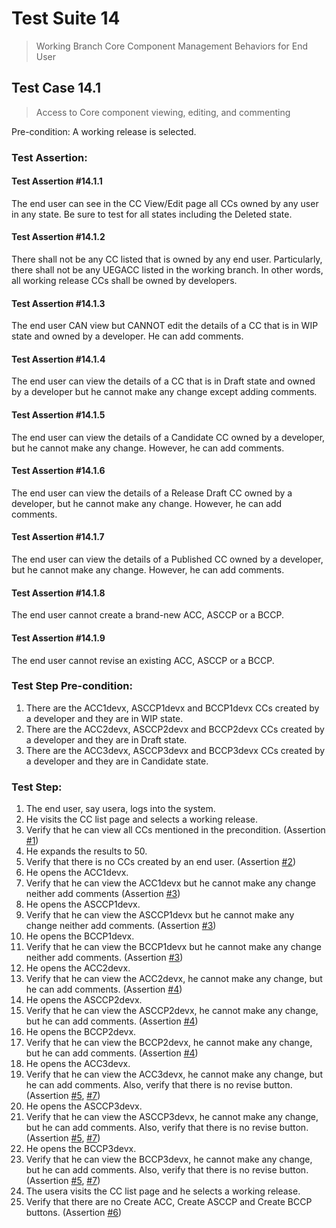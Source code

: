 # Test Suite 14

> Working Branch Core Component Management Behaviors for End User


## Test Case 14.1

> Access to Core component viewing, editing, and commenting

Pre-condition: A working release is selected.


### Test Assertion:

#### Test Assertion #14.1.1
The end user can see in the CC View/Edit page all CCs owned by any user in any state. Be sure to test for all states including the Deleted state.

#### Test Assertion #14.1.2
There shall not be any CC listed that is owned by any end user. Particularly, there shall not be any UEGACC listed in the working branch. In other words, all working release CCs shall be owned by developers.

#### Test Assertion #14.1.3
The end user CAN view but CANNOT edit the details of a CC that is in WIP state and owned by a developer. He can add comments.

#### Test Assertion #14.1.4
The end user can view the details of a CC that is in Draft state and owned by a developer but he cannot make any change except adding comments.

#### Test Assertion #14.1.5
The end user can view the details of a Candidate CC owned by a developer, but he cannot make any change. However, he can add comments.

#### Test Assertion #14.1.6
The end user can view the details of a Release Draft CC owned by a developer, but he cannot make any change. However, he can add comments.

#### Test Assertion #14.1.7
The end user can view the details of a Published CC owned by a developer, but he cannot make any change. However, he can add comments.

#### Test Assertion #14.1.8
The end user cannot create a brand-new ACC, ASCCP or a BCCP.

#### Test Assertion #14.1.9
The end user cannot revise an existing ACC, ASCCP or a BCCP.

### Test Step Pre-condition:

1. There are the ACC1devx, ASCCP1devx and BCCP1devx CCs created by a developer and they are in WIP state.
2. There are the ACC2devx, ASCCP2devx and BCCP2devx CCs created by a developer and they are in Draft state.
3. There are the ACC3devx, ASCCP3devx and BCCP3devx CCs created by a developer and they are in Candidate state.

### Test Step:

1. The end user, say usera, logs into the system.
2. He visits the CC list page and selects a working release.
3. Verify that he can view all CCs mentioned in the precondition. (Assertion [#1](#test-assertion-1411))
4. He expands the results to 50.
5. Verify that there is no CCs created by an end user. (Assertion [#2](#test-assertion-1412))
6. He opens the ACC1devx.
7. Verify that he can view the ACC1devx but he cannot make any change neither add comments (Assertion [#3](#test-assertion-1413))
8. He opens the ASCCP1devx.
9. Verify that he can view the ASCCP1devx but he cannot make any change neither add comments. (Assertion [#3](#test-assertion-1413))
10. He opens the BCCP1devx.
11. Verify that he can view the BCCP1devx but he cannot make any change neither add comments. (Assertion [#3](#test-assertion-1413))
12. He opens the ACC2devx.
13. Verify that he can view the ACC2devx, he cannot make any change, but he can add comments. (Assertion [#4](#test-assertion-1414))
14. He opens the ASCCP2devx.
15. Verify that he can view the ASCCP2devx, he cannot make any change, but he can add comments. (Assertion [#4](#test-assertion-1414))
16. He opens the BCCP2devx.
17. Verify that he can view the BCCP2devx, he cannot make any change, but he can add comments. (Assertion [#4](#test-assertion-1414))
18. He opens the ACC3devx.
19. Verify that he can view the ACC3devx, he cannot make any change, but he can add comments. Also, verify that there is no revise button. (Assertion [#5](#test-assertion-1415), [#7](#test-assertion-1417))
20. He opens the ASCCP3devx.
21. Verify that he can view the ASCCP3devx, he cannot make any change, but he can add comments. Also, verify that there is no revise button.  (Assertion [#5](#test-assertion-1415), [#7](#test-assertion-1417))
22. He opens the BCCP3devx.
23. Verify that he can view the BCCP3devx, he cannot make any change, but he can add comments. Also, verify that there is no revise button. (Assertion [#5](#test-assertion-1415), [#7](#test-assertion-1417))
24. The usera visits the CC list page and he selects a working release.
25. Verify that there are no Create ACC, Create ASCCP and Create BCCP buttons. (Assertion [#6](#test-assertion-1416))